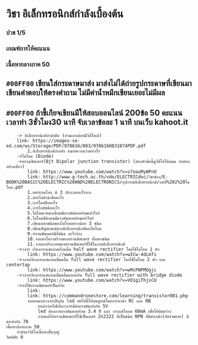 # วิชา อิเล็กทรอนิกส์กำลังเบื้องต้น <br />
### ปวช 1/5 <br />
### เกณฑ์การให้คะแนน <br />
 ### เนื้อหากลางภาค 50 <br />
## `#00FF00`	เขียนใส่กระดาษมาส่ง มาส่งไม่ได้ถ่ายรูปกระดาษที่เขียนมา เขียนคำตอบให้ตรงคำถาม ไม่มีค่าน้ำหมึกเขียนเยอะไม่มีผล <br />
## `#00FF00`	ถ้าขี้เกียจเขียนมีให้สอบออนไลน์ 200ข้อ 50 คะแนน  เวลาทำ 3ชั่วโมง30 นาที จับเวลาข้อละ 1 นาที บนเว็บ kahoot.it <br />
		-> อิเล็กทรอนิกส์กำลังคือ (อ่านเอาเด้อบ่มีวิดีโอเด้)
		link: https://images-se-ed.com/ws/Storage/PDF/978616/083/9786160831074PDF.pdf
			1.อิเล็กทรอนิกส์กำลลัง หมายความว่าอย่างไร
		->ไดโอด (Diode)
		->ทรานซิสเตอร์(Bjt Bipolar junction transistor) (สองหัวข้อนี้ดูวีดีโอให้หมด รอสอบอย่างเดียว)
			link: https://www.youtube.com/watch?v=s7oauMyWPnU
			link: http://www.g-tech.ac.th/vdo/ELECTRICdoc/วิชาช่าง/E-BOOK%20BASIC%20ELECTRIC%20AND%20ELECTRONICS/อุปกรณ์อิเล็กทรอนิกส์/บทที่%202%20ไดโอด.pdf
			1.สสารบนโลก มี 3 ประเภทอะไรบาง
			2.สารกึ่งตัวนำคืออะไร
			3.การโดปคืออะไร
			4.การไบอัสคืออะไร
			5.ไดโอดเจอมาเนี่ยมมีแรงดันตกคร่อมเท่าไหร่
			6.ไดโอดซิลิกอนมีแรงดันตกคร่อมเท่าไหร่
			7.เขียนบอกชนิดของไดโอดอย่างน้อย 3 ชนิด
			8.เขียนสัญลักษณ์ทางอิเล็กทรอนิกส์ของไดโอด
			9.ทรานซิสเตอร์มีกี่ชนิด อะไรบ้าง
			10.จงบอกโครงสร้างของทรานซิสเตอร์ ทั้งสองชนิด
			11.จงบอกประเภทของทรานซิสเตอร์ที่ใช้ในงานอิเล็กทรอนิกส์
		->วงจร เรียงกระแสแบบครึ่งคลื่น half wave rectifier โดยใช้ไดโอด 1 ตัว
			link: https://www.youtube.com/watch?v=wICw-4dLmTs
		->วงจรเรียงกระแสแบบเต็มคลื่น full wave rectifier โดยใช้ไดโอด 2 ตัว และ centertap 
			link: https://www.youtube.com/watch?v=wMcPNPMOgjc
		->วงจรเรียงกระแสแบบเต็มคลื่นแบบบริด full wave rectifier with bridge diode
			link: https://www.youtube.com/watch?v=VO1giThjsCU
		->กำใช้ทรานซิสเตอร์เป็นสวิท
			link:
			link: https://commandronestore.com/learning/transistor001.php
			จงออกแบบวงจรเปิดบิด led ต่อไปนี้ให้สมบูรณ์โดยการหาค่า RC และ RB
				แหล่งจ่ายไฟเลี้ยงวงจรมีค่าแรงดันเท่ากับ 5V 
				led ต้องการแรงดันตกคร่อม 3.4 V และ กระแสโหลด 60mA เพื่อให้ติดสว่าง
				กำหนดให้ทรานซิสเตอร์ที่ใช้เป็นเบอร์ 2n2222 ที่เป็นชนิด NPN ที่มีค่าเบต้า(อัตราขยาย) มีค่าเท่ากับ 70
	เนื้อหาปลายภาค 50
		กำลังหาวิดีโอเนื้อหาสั้นๆอยู่
	จิตพิสัย 0

